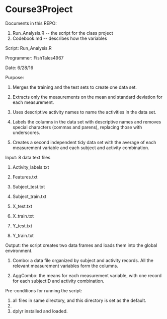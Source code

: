 # Course3Project

Documents in this REPO:

1. Run_Analysis.R  -- the script for the class project
2. Codebook.md  -- describes how the variables


Script: Run_Analysis.R 

Programmer: FishTales4967

Date: 6/28/16

Purpose: 

1.	Merges the training and the test sets to create one data set.

2.	Extracts only the measurements on the mean and standard deviation for each measurement. 

3.	Uses descriptive activity names to name the activities in the data set.

4.	Labels the columns in the data set with descriptive names and removes special characters (commas and parens), 
replacing those with underscores.

5.	Creates a second independent tidy data set with the average of each measurement variable and each subject 
and activity combination.

Input: 8 data text files 

1. Activity_labels.txt

2. Features.txt

3. Subject_test.txt

4. Subject_train.txt

5. X_test.txt

6. X_train.txt

7. Y_test.txt

8. Y_train.txt

Output: the script creates two data frames and loads them into the global environment.

1. Combo: a data file organized by subject and activity records. All the relevant measurement variables form the columns.

2.	AggCombo: the means for each measurement variable, with one record for each subjectID and activity combination.


Pre-conditions for running the script:

1.  all files in same directory, and this directory is set as the default.
2.  
2.  dplyr installed and loaded.

